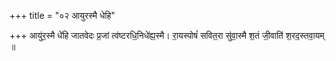+++
title = "०२ आयुरस्मै धेहि"

+++
आयु॑र॒स्मै धे॑हि जातवेदः प्र॒जां त्व॑ष्टरधि॒निधे॑ह्य॒स्मै। रा॒यस्पोषं॑ सवित॒रा सु॑वा॒स्मै श॒तं जी॒वाति॑ श॒रद॒स्तवा॒यम् ॥